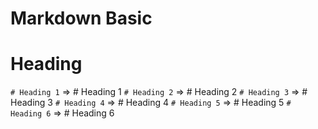 # Markdown Basic

# Heading

`# Heading 1` => # Heading 1
`# Heading 2` => # Heading 2
`# Heading 3` => # Heading 3
`# Heading 4` => # Heading 4
`# Heading 5` => # Heading 5
`# Heading 6` => # Heading 6